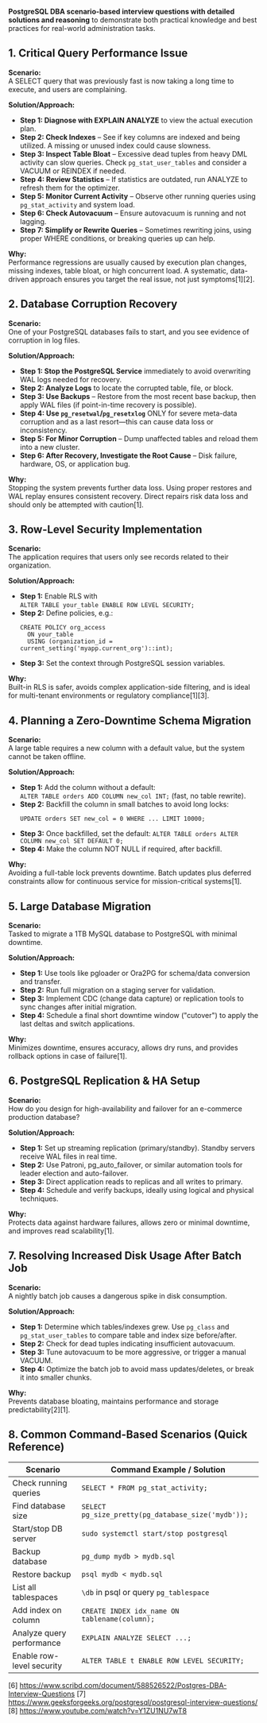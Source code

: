 **PostgreSQL DBA scenario-based interview questions with detailed solutions and reasoning** to demonstrate both practical knowledge and best practices for real-world administration tasks.

## 1. **Critical Query Performance Issue**

**Scenario:**  
A SELECT query that was previously fast is now taking a long time to execute, and users are complaining.

**Solution/Approach:**  
- **Step 1: Diagnose with EXPLAIN ANALYZE** to view the actual execution plan.
- **Step 2: Check Indexes** – See if key columns are indexed and being utilized. A missing or unused index could cause slowness.
- **Step 3: Inspect Table Bloat** – Excessive dead tuples from heavy DML activity can slow queries. Check `pg_stat_user_tables` and consider a VACUUM or REINDEX if needed.
- **Step 4: Review Statistics** – If statistics are outdated, run ANALYZE to refresh them for the optimizer.
- **Step 5: Monitor Current Activity** – Observe other running queries using `pg_stat_activity` and system load.
- **Step 6: Check Autovacuum** – Ensure autovacuum is running and not lagging.
- **Step 7: Simplify or Rewrite Queries** – Sometimes rewriting joins, using proper WHERE conditions, or breaking queries up can help.

**Why:**  
Performance regressions are usually caused by execution plan changes, missing indexes, table bloat, or high concurrent load. A systematic, data-driven approach ensures you target the real issue, not just symptoms[1][2].

## 2. **Database Corruption Recovery**

**Scenario:**  
One of your PostgreSQL databases fails to start, and you see evidence of corruption in log files.

**Solution/Approach:**  
- **Step 1: Stop the PostgreSQL Service** immediately to avoid overwriting WAL logs needed for recovery.
- **Step 2: Analyze Logs** to locate the corrupted table, file, or block.
- **Step 3: Use Backups** – Restore from the most recent base backup, then apply WAL files (if point-in-time recovery is possible).
- **Step 4: Use `pg_resetwal`/`pg_resetxlog`** ONLY for severe meta-data corruption and as a last resort—this can cause data loss or inconsistency.
- **Step 5: For Minor Corruption** – Dump unaffected tables and reload them into a new cluster.
- **Step 6: After Recovery, Investigate the Root Cause** – Disk failure, hardware, OS, or application bug.

**Why:**  
Stopping the system prevents further data loss. Using proper restores and WAL replay ensures consistent recovery. Direct repairs risk data loss and should only be attempted with caution[1].

## 3. **Row-Level Security Implementation**

**Scenario:**  
The application requires that users only see records related to their organization.

**Solution/Approach:**  
- **Step 1:** Enable RLS with  
  `ALTER TABLE your_table ENABLE ROW LEVEL SECURITY;`
- **Step 2:** Define policies, e.g.:
  ```
  CREATE POLICY org_access
    ON your_table
    USING (organization_id = current_setting('myapp.current_org')::int);
  ```
- **Step 3:** Set the context through PostgreSQL session variables.

**Why:**  
Built-in RLS is safer, avoids complex application-side filtering, and is ideal for multi-tenant environments or regulatory compliance[1][3].

## 4. **Planning a Zero-Downtime Schema Migration**

**Scenario:**  
A large table requires a new column with a default value, but the system cannot be taken offline.

**Solution/Approach:**  
- **Step 1:** Add the column without a default:  
  `ALTER TABLE orders ADD COLUMN new_col INT;` (fast, no table rewrite).
- **Step 2:** Backfill the column in small batches to avoid long locks:
  ```
  UPDATE orders SET new_col = 0 WHERE ... LIMIT 10000;
  ```
- **Step 3:** Once backfilled, set the default:
  `ALTER TABLE orders ALTER COLUMN new_col SET DEFAULT 0;`
- **Step 4:** Make the column NOT NULL if required, after backfill.

**Why:**  
Avoiding a full-table lock prevents downtime. Batch updates plus deferred constraints allow for continuous service for mission-critical systems[1].

## 5. **Large Database Migration**

**Scenario:**  
Tasked to migrate a 1TB MySQL database to PostgreSQL with minimal downtime.

**Solution/Approach:**  
- **Step 1:** Use tools like pgloader or Ora2PG for schema/data conversion and transfer.
- **Step 2:** Run full migration on a staging server for validation.
- **Step 3:** Implement CDC (change data capture) or replication tools to sync changes after initial migration.
- **Step 4:** Schedule a final short downtime window ("cutover") to apply the last deltas and switch applications.

**Why:**  
Minimizes downtime, ensures accuracy, allows dry runs, and provides rollback options in case of failure[1].

## 6. **PostgreSQL Replication & HA Setup**

**Scenario:**  
How do you design for high-availability and failover for an e-commerce production database?

**Solution/Approach:**  
- **Step 1:** Set up streaming replication (primary/standby). Standby servers receive WAL files in real time.
- **Step 2:** Use Patroni, pg_auto_failover, or similar automation tools for leader election and auto-failover.
- **Step 3:** Direct application reads to replicas and all writes to primary.
- **Step 4:** Schedule and verify backups, ideally using logical and physical techniques.

**Why:**  
Protects data against hardware failures, allows zero or minimal downtime, and improves read scalability[1].

## 7. **Resolving Increased Disk Usage After Batch Job**

**Scenario:**  
A nightly batch job causes a dangerous spike in disk consumption.

**Solution/Approach:**  
- **Step 1:** Determine which tables/indexes grew. Use `pg_class` and `pg_stat_user_tables` to compare table and index size before/after.
- **Step 2:** Check for dead tuples indicating insufficient autovacuum.
- **Step 3:** Tune autovacuum to be more aggressive, or trigger a manual VACUUM.
- **Step 4:** Optimize the batch job to avoid mass updates/deletes, or break it into smaller chunks.

**Why:**  
Prevents database bloating, maintains performance and storage predictability[2][1].

## 8. **Common Command-Based Scenarios (Quick Reference)**

| Scenario                            | Command Example / Solution                                             |
|--------------------------------------|-----------------------------------------------------------------------|
| Check running queries                | `SELECT * FROM pg_stat_activity;`                                     |
| Find database size                   | `SELECT pg_size_pretty(pg_database_size('mydb'));`                    |
| Start/stop DB server                 | `sudo systemctl start/stop postgresql`                                |
| Backup database                      | `pg_dump mydb > mydb.sql`                                             |
| Restore backup                       | `psql mydb < mydb.sql`                                                |
| List all tablespaces                 | `\db` in psql or query `pg_tablespace`                                |
| Add index on column                  | `CREATE INDEX idx_name ON tablename(column);`                         |
| Analyze query performance            | `EXPLAIN ANALYZE SELECT ...;`                                         |
| Enable row-level security            | `ALTER TABLE t ENABLE ROW LEVEL SECURITY;`                            |

[6] https://www.scribd.com/document/588526522/Postgres-DBA-Interview-Questions
[7] https://www.geeksforgeeks.org/postgresql/postgresql-interview-questions/
[8] https://www.youtube.com/watch?v=Y1ZU1NU7wT8
